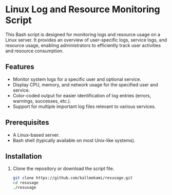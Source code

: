 # Linux Log and Resource Monitoring Script

This Bash script is designed for monitoring logs and resource usage on a Linux server. It provides an overview of user-specific logs, service logs, and resource usage, enabling administrators to efficiently track user activities and resource consumption.

## Features

- Monitor system logs for a specific user and optional service.
- Display CPU, memory, and network usage for the specified user and service.
- Color-coded output for easier identification of log entries (errors, warnings, successes, etc.).
- Support for multiple important log files relevant to various services.

## Prerequisites

- A Linux-based server.
- Bash shell (typically available on most Unix-like systems).

## Installation

1. Clone the repository or download the script file.
   ```bash
   git clone https://github.com/kallmekami/resusage.git
   cd resusage
   ./resusage
